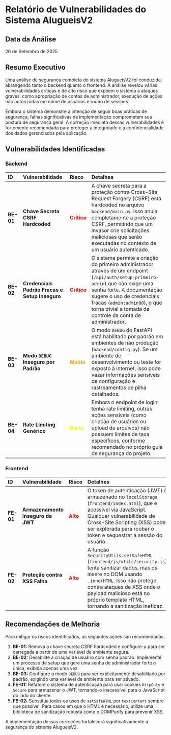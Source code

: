 # Relatório de Vulnerabilidades do Sistema AlugueisV2

## Data da Análise
26 de Setembro de 2025

## Resumo Executivo
Uma análise de segurança completa do sistema AlugueisV2 foi conduzida, abrangendo tanto o backend quanto o frontend. A análise revelou várias vulnerabilidades críticas e de alto risco que expõem o sistema a ataques graves, como apropriação de contas de administrador, execução de ações não autorizadas em nome de usuários e roubo de sessões.

Embora o sistema demonstre a intenção de seguir boas práticas de segurança, falhas significativas na implementação comprometem sua postura de segurança geral. A correção imediata dessas vulnerabilidades é fortemente recomendada para proteger a integridade e a confidencialidade dos dados gerenciados pela aplicação.

## Vulnerabilidades Identificadas

### Backend

| ID | Vulnerabilidade | Risco | Detalhes |
| :--- | :--- | :--- | :--- |
| **BE-01** | **Chave Secreta CSRF Hardcoded** | <span style="color:red">**Crítico**</span> | A chave secreta para a proteção contra Cross-Site Request Forgery (CSRF) está hardcoded no arquivo `backend/main.py`. Isso anula completamente a proteção CSRF, permitindo que um invasor crie solicitações maliciosas que serão executadas no contexto de um usuário autenticado. |
| **BE-02** | **Credenciais Padrão Fracas e Setup Inseguro** | <span style="color:red">**Crítico**</span> | O sistema permite a criação do primeiro administrador através de um endpoint (`/api/auth/setup-primeiro-admin`) que não exige uma senha forte. A documentação sugere o uso de credenciais fracas (`admin:admin00`), o que torna trivial a tomada de controle da conta de administrador. |
| **BE-03** | **Modo `DEBUG` Inseguro por Padrão** | <span style="color:orange">**Médio**</span> | O modo `DEBUG` do FastAPI está habilitado por padrão em ambientes de não produção (`backend/config.py`). Se um ambiente de desenvolvimento ou teste for exposto à internet, isso pode vazar informações sensíveis de configuração e rastreamentos de pilha detalhados. |
| **BE-04** | **Rate Limiting Genérico** | <span style="color:yellow">**Baixo**</span> | Embora o endpoint de login tenha rate limiting, outras ações sensíveis (como criação de usuários ou upload de arquivos) não possuem limites de taxa específicos, conforme recomendado no próprio guia de segurança do projeto. |

### Frontend

| ID | Vulnerabilidade | Risco | Detalhes |
| :--- | :--- | :--- | :--- |
| **FE-01** | **Armazenamento Inseguro de JWT** | <span style="color:red">**Alto**</span> | O token de autenticação (JWT) é armazenado no `localStorage` (`frontend/index.html`), que é acessível via JavaScript. Qualquer vulnerabilidade de Cross-Site Scripting (XSS) pode ser explorada para roubar o token e sequestrar a sessão do usuário. |
| **FE-02** | **Proteção contra XSS Falha** | <span style="color:red">**Alto**</span> | A função `SecurityUtils.setSafeHTML` (`frontend/js/utils/security.js`) tenta sanitizar dados, mas os insere no DOM usando `.innerHTML`. Isso não protege contra ataques de XSS onde o payload malicioso está no próprio template HTML, tornando a sanitização ineficaz. |

## Recomendações de Melhoria

Para mitigar os riscos identificados, as seguintes ações são recomendadas:

1.  **BE-01:** Remova a chave secreta CSRF hardcoded e configure-a para ser carregada a partir de uma variável de ambiente segura.
2.  **BE-02:** Desabilite a criação de usuário com senha padrão. Implemente um processo de setup que gere uma senha de administrador forte e única, exibida apenas uma vez.
3.  **BE-03:** Configure o modo `DEBUG` para ser explicitamente desabilitado por padrão, exigindo uma variável de ambiente para ser ativado.
4.  **FE-01:** Refatore o sistema de autenticação para usar cookies `HttpOnly` e `Secure` para armazenar o JWT, tornando-o inacessível para o JavaScript do lado do cliente.
5.  **FE-02:** Substitua todos os usos de `setSafeHTML` por `textContent` sempre que possível. Para casos em que o HTML é necessário, utilize uma biblioteca de sanitização robusta como o DOMPurify para prevenir XSS.

A implementação dessas correções fortalecerá significativamente a segurança do sistema AlugueisV2.